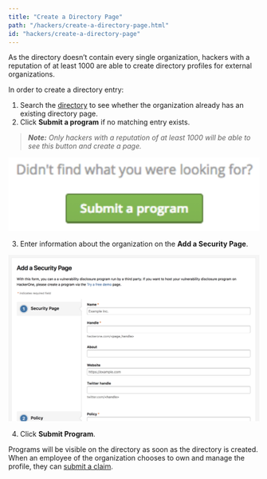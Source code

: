 ```yaml
---
title: "Create a Directory Page"
path: "/hackers/create-a-directory-page.html"
id: "hackers/create-a-directory-page"
---
```


As the directory doesn’t contain every single organization, hackers with a reputation of at least 1000 are able to create directory profiles for external organizations.

In order to create a directory entry:
1. Search the [directory](https://hackerone.com/directory) to see whether the organization already has an existing directory page.
2. Click <b>Submit a program</b> if no matching entry exists.

><i><b>Note:</b> Only hackers with a reputation of at least 1000 will be able to see this button and create a page.</i>

![create-a-directory-1](./images/create-a-directory-1.png)

3. Enter information about the organization on the <b>Add a Security Page</b>.

![create-a-directory-2](./images/create-a-directory-2.png)

4. Click <b>Submit Program</b>.

Programs will be visible on the directory as soon as the directory is created.  When an employee of the organization chooses to own and manage the profile, they can [submit a claim](/programs/security-page.html).
